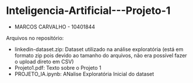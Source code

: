# Inteligencia-Artificial---Projeto-1
- MARCOS CARVALHO - 10401844

Arquivos no repositório:
- linkedin-dataset.zip: Dataset utilizado na análise exploratória (está em formato zip pois devido ao tamanho do arquivos, não era possível fazer o upload direto em CSV)
- Projeto1.pdf: Texto sobre o Projeto 1
- PROJETO_IA.ipynb: ANalise Exploratória Inicial do dataset
